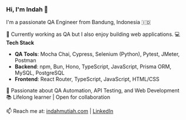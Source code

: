 ### Hi, I'm Indah 👋
I'm a passionate QA Engineer from Bandung, Indonesia 🇮🇩

🔭 Currently working as QA but I also enjoy building web applications.
💻 **Tech Stack**  
- **QA Tools**: Mocha Chai, Cypress, Selenium (Python), Pytest, JMeter, Postman  
- **Backend**: npm, Bun, Hono, TypeScript, JavaScript, Prisma ORM, MySQL, PostgreSQL  
- **Frontend**: React Router, TypeScript, JavaScript, HTML/CSS
  
🧪 Passionate about QA Automation, API Testing, and Web Development  
📚 Lifelong learner | Open for collaboration

📫 Reach me at: [indahmutiah.com](https://indahmutiah.com) | [LinkedIn](https://www.linkedin.com/in/indah-mutiah-utami-mz-a73bb2192/)
